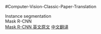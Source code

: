 #Computer-Vision-Classic-Paper-Translation　　

Instance segmentation  
Mask R-CNN  
[Mask R-CNN 英文原文](https://arxiv.org/pdf/1703.06870.pdf)  [中文翻译](https://www.jianshu.com/p/0b23b5bc17fa)
